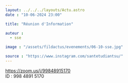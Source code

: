 ```yaml
---
layout: ../../../layouts/Actu.astro
date : "10-06-2024 23:00"

title: "Réunion d'Information"

auteur :
  - sse

image : "/assets/fildactus/evenements/06-10-sse.jpg"

source : "https://www.instagram.com/santetudiantsu/"
---
```


https://zoom.us/j/99848915170  
ID : 998 4891 5170